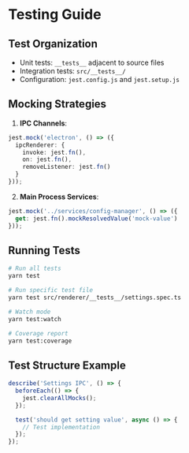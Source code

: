 # Testing Guide

## Test Organization
- Unit tests: `__tests__` adjacent to source files
- Integration tests: `src/__tests__/`
- Configuration: `jest.config.js` and `jest.setup.js`

## Mocking Strategies
1. **IPC Channels**:
```typescript
jest.mock('electron', () => ({
  ipcRenderer: {
    invoke: jest.fn(),
    on: jest.fn(),
    removeListener: jest.fn()
  }
}));
```

2. **Main Process Services**:
```typescript
jest.mock('../services/config-manager', () => ({
  get: jest.fn().mockResolvedValue('mock-value')
}));
```

## Running Tests
```bash
# Run all tests
yarn test

# Run specific test file
yarn test src/renderer/__tests__/settings.spec.ts

# Watch mode
yarn test:watch

# Coverage report
yarn test:coverage
```

## Test Structure Example
```typescript
describe('Settings IPC', () => {
  beforeEach(() => {
    jest.clearAllMocks();
  });

  test('should get setting value', async () => {
    // Test implementation
  });
});